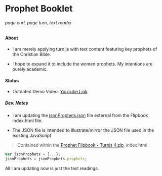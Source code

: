# Prophet Booklet
###### page curl, page turn, text reader

#### About
* I am merely applying turn.js with text content featuring key prophets of the Christian Bible.

* I hope to expand it to include the women prophets. My intentions are purely academic.

#### Status

* Outdated Demo Video: [YouTube Link](https://www.youtube.com/watch?v=vby99NIII28)

##### Dev. Notes

* I am updating the [jsonProphets.json](https://github.com/mezcel/Prophet-Booklet/blob/master/jsonProphets.json) file external from the Flipbook index.html file.

* The JSON file is intended to illustrate/mirror the JSON file used in the existing JavaScript

> Contained within the [Prophet Flipbook - Turnjs 4.zip](https://github.com/mezcel/Prophet-Booklet/blob/master/Prophet%20Flipbook%20-%20Turnjs%204.zip), index.html
```javascript
var jsonProphets = {...};
jsonProphets = jsonProphets.prophets;
```
All I am updating now is just the text readings.
